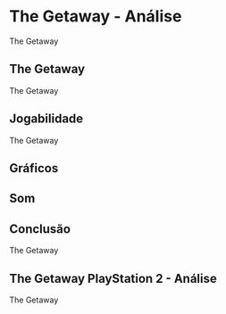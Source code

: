 ---
---

# The Getaway - Análise

The Getaway

## The Getaway

The Getaway

## Jogabilidade

The Getaway

## Gráficos


## Som

## Conclusão

The Getaway

## The Getaway PlayStation 2 - Análise

The Getaway
